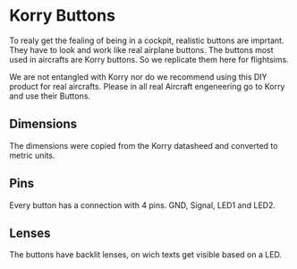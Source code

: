 # Korry Buttons

To realy get the fealing of being in a cockpit, realistic buttons are imprtant. They have to look and work like real airplane buttons. The buttons most used in aircrafts are Korry buttons. So we replicate them here for flightsims.

We are not entangled with Korry nor do we recommend using this DIY product for real aircrafts. Please in all real Aircraft engeneering go to Korry and use their Buttons.

## Dimensions

The dimensions were copied from the Korry datasheed and converted to metric units.

## Pins

Every button has a connection with 4 pins. GND, Signal, LED1 and LED2.

## Lenses

The buttons have backlit lenses, on wich texts get visible based on a LED.